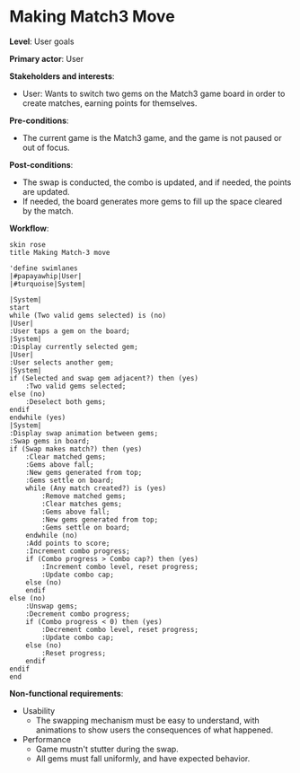 # Making Match3 Move
**Level**: User goals

**Primary actor**: User

**Stakeholders and interests**:

- User: Wants to switch two gems on the Match3 game board in order to 
create matches, earning points for themselves.

**Pre-conditions**:

- The current game is the Match3 game, and the game is not paused or out of focus.

**Post-conditions**:

- The swap is conducted, the combo is updated, and if needed, the points are updated.
- If needed, the board generates more gems to fill up the space cleared 
by the match.

**Workflow**:
```puml
skin rose
title Making Match-3 move

'define swimlanes
|#papayawhip|User|
|#turquoise|System|

|System|
start
while (Two valid gems selected) is (no)
|User|
:User taps a gem on the board;
|System|
:Display currently selected gem;
|User|
:User selects another gem;
|System|
if (Selected and swap gem adjacent?) then (yes)
    :Two valid gems selected;
else (no)
    :Deselect both gems;
endif
endwhile (yes)
|System|
:Display swap animation between gems;
:Swap gems in board;
if (Swap makes match?) then (yes)
    :Clear matched gems;
    :Gems above fall;
    :New gems generated from top;
    :Gems settle on board;
    while (Any match created?) is (yes)
        :Remove matched gems;
        :Clear matches gems;
        :Gems above fall;
        :New gems generated from top;
        :Gems settle on board;
    endwhile (no)
    :Add points to score;
    :Increment combo progress;
    if (Combo progress > Combo cap?) then (yes)
        :Increment combo level, reset progress;
        :Update combo cap;
    else (no)
    endif
else (no)
    :Unswap gems;
    :Decrement combo progress;
    if (Combo progress < 0) then (yes)
        :Decrement combo level, reset progress;
        :Update combo cap;
    else (no)
        :Reset progress;
    endif
endif
end
```
**Non-functional requirements**:
- Usability
    - The swapping mechanism must be easy to understand, with animations to show 
  users the consequences of what happened.
- Performance
    - Game mustn't stutter during the swap.
    - All gems must fall uniformly, and have expected behavior.